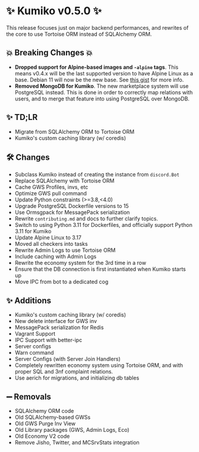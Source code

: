 # ✨ Kumiko v0.5.0 ✨

This release focuses just on major backend performances, and rewrites of the core to use Tortoise ORM instead of SQLAlchemy ORM.

## :boom: Breaking Changes :boom:

- **Dropped support for Alpine-based images and `-alpine` tags**. This means v0.4.x will be the last supported version to have Alpine Linux as a base. Debian 11 will now be the new base. See [this gist](https://gist.github.com/No767/76d87bce5e6fcb1e682d2ff932c2a6b7) for more info.
- **Removed MongoDB for Kumiko**. The new marketplace system will use PostgreSQL instead. This is done in order to correctly map relations with users, and to merge that feature into using PostgreSQL over MongoDB.

## ✨ TD;LR

- Migrate from SQLAlchemy ORM to Tortoise ORM
- Kumiko's custom caching library (w/ coredis)

## 🛠️ Changes
- Subclass Kumiko instead of creating the instance from `discord.Bot`
- Replace SQLAlchemy with Tortoise ORM
- Cache GWS Profiles, invs, etc
- Optimize GWS pull command
- Update Python constraints (>=3.8,<4.0)
- Upgrade PostgreSQL Dockerfile versions to 15
- Use Ormsgpack for MessagePack serialization
- Rewrite `contributing.md` and docs to further clarify topics.
- Switch to using Python 3.11 for Dockerfiles, and officially support Python 3.11 for Kumiko
- Update Alpine Linux to 3.17
- Moved all checkers into tasks
- Rewrite Admin Logs to use Tortoise ORM
- Include caching with Admin Logs
- Rewrite the economy system for the 3rd time in a row
- Ensure that the DB connection is first instantiated when Kumiko starts up
- Move IPC from bot to a dedicated cog

## ✨ Additions

- Kumiko's custom caching library (w/ coredis)
- New delete interface for GWS inv
- MessagePack serialization for Redis
- Vagrant Support
- IPC Support with better-ipc
- Server configs
- Warn command
- Server Configs (with Server Join Handlers)
- Completely rewritten economy system using Tortoise ORM, and with proper SQL and 3nf complaint relations.
- Use aerich for migrations, and initializing db tables

## ➖ Removals
- SQLAlchemy ORM code
- Old SQLAlchemy-based GWSs
- Old GWS Purge Inv View
- Old Library packages (GWS, Admin Logs, Eco)
- Old Economy V2 code
- Remove Jisho, Twitter, and MCSrvStats integration